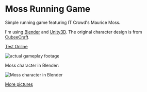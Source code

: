 Moss Running Game
=================

Simple running game featuring IT Crowd's Maurice Moss.

I'm using [Blender](http://www.blender.org/) and [Unity3D](http://unity3d.com/).
The original character design is from [CubeeCraft](http://www.cubeecraft.com/).

[Test Online](http://pixeltoys.net/demos/unity/moss/v00/)

![actual gameplay footage](https://lh4.googleusercontent.com/-A2q07OIxOKY/UNNGKQxKxYI/AAAAAAAATIg/EdJS4yPYZYk/s540/moss-bush.png)

Moss character in Blender:

![Moss character in Blender](https://lh4.googleusercontent.com/-hhb345QOK6U/ULKNyhzs9sI/AAAAAAAASdU/_LPa_A_hASI/s540/2012-11-25)

[More pictures](https://plus.google.com/photos/117007292162354262205/albums/5823358150098143089?authkey=CKmCiIS1rvGc8AE)